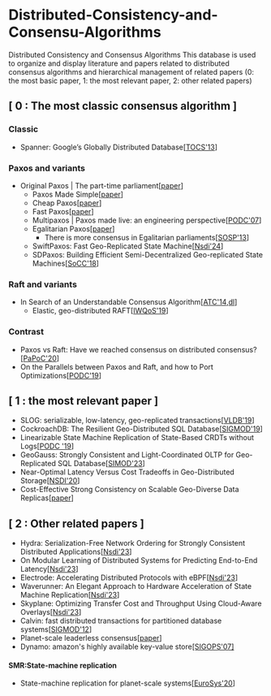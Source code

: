 # Distributed-Consistency-and-Consensu-Algorithms
Distributed Consistency and Consensus Algorithms This database is used to organize and display literature and papers related to distributed consensus algorithms and hierarchical management of related papers (0: the most basic paper, 1: the most relevant paper, 2: other related papers)



## [ 0 : The most classic consensus algorithm ]
### Classic
* Spanner: Google’s Globally Distributed Database[[TOCS'13](https://dl.acm.org/doi/abs/10.1145/2491245)]

### Paxos and variants
* Original Paxos | The part-time parliament[[paper](https://dl.acm.org/doi/abs/10.1145/3335772.3335939)]
  * Paxos Made Simple[[paper](https://www.microsoft.com/en-us/research/publication/paxos-made-simple/)]
  * Cheap Paxos[[paper](https://ieeexplore.ieee.org/abstract/document/1311900)]
  * Fast Paxos[[paper](https://link.springer.com/article/10.1007/s00446-006-0005-x)]
  * Multipaxos | Paxos made live: an engineering perspective[[PODC'07](https://dl.acm.org/doi/abs/10.1145/1281100.1281103)]
  * Egalitarian Paxos[[paper](https://www.usenix.org/system/files/nsdip13-paper14.pdf)]
    * There is more consensus in Egalitarian parliaments[[SOSP'13](https://dl.acm.org/doi/abs/10.1145/2517349.2517350)]
  * SwiftPaxos: Fast Geo-Replicated State Machine[[Nsdi'24](https://software.imdea.org/events/software-seminars/2021/03-16/)]
  * SDPaxos: Building Efficient Semi-Decentralized Geo-replicated State Machines[[SoCC'18](https://www.microsoft.com/en-us/research/uploads/prod/2018/09/172-zhao.pdf)]
### Raft and variants
* In Search of an Understandable Consensus Algorithm[[ATC'14](https://www.usenix.org/system/files/conference/atc14/atc14-paper-ongaro.pdf),[dl](https://www.usenix.org/conference/atc14/technical-sessions/presentation/ongaro)]
  * Elastic, geo-distributed RAFT[[IWQoS'19](https://dl.acm.org/doi/abs/10.1145/3326285.3329046)]

### Contrast
* Paxos vs Raft: Have we reached consensus on distributed consensus?[[PaPoC'20](https://scholar.google.com/scholar?hl=zh-CN&as_sdt=0%2C5&q=Howard+H%2C+Mortier+R.+Paxos+vs+Raft%3A+Have+we+reached+consensus+on+distributed+consensus&btnG=)]
* On the Parallels between Paxos and Raft, and how to Port Optimizations[[PODC'19](http://mpaxos.com/pub/raft-paxos.pdf)]

## [ 1 : the most relevant paper ]  
  * SLOG: serializable, low-latency, geo-replicated transactions[[VLDB'19](https://par.nsf.gov/servlets/purl/10126332)]
  * CockroachDB: The Resilient Geo-Distributed SQL Database[[SIGMOD'19](https://dl.acm.org/doi/abs/10.1145/3318464.3386134)]
  * Linearizable State Machine Replication of State-Based CRDTs without Logs[[PODC '19](https://dl.acm.org/doi/abs/10.1145/3293611.3331568)]
  * GeoGauss: Strongly Consistent and Light-Coordinated OLTP for Geo-Replicated SQL Database[[SIMOD'23](https://dl.acm.org/doi/abs/10.1145/3588916)]
  * Near-Optimal Latency Versus Cost Tradeoffs in Geo-Distributed Storage[[NSDI'20](https://www.usenix.org/conference/nsdi20/presentation/uluyol)]
  * Cost-Effective Strong Consistency on Scalable Geo-Diverse Data Replicas[[paper](https://ieeexplore.ieee.org/abstract/document/9740519)]

## [ 2 : Other related papers ]
  * Hydra: Serialization-Free Network Ordering for Strongly Consistent Distributed Applications[[Nsdi'23](https://www.usenix.org/system/files/nsdi23-choi.pdf)]
  * On Modular Learning of Distributed Systems for Predicting End-to-End Latency[[Nsdi'23](https://www.usenix.org/system/files/nsdi23-liang-chieh-jan.pdf)]
  * Electrode: Accelerating Distributed Protocols with eBPF[[Nsdi'23](https://www.usenix.org/conference/nsdi23/presentation/zhou)]
  * Waverunner: An Elegant Approach to Hardware Acceleration of State Machine Replication[[Nsdi'23](https://www.usenix.org/conference/nsdi23/presentation/alimadadi)]
  * Skyplane: Optimizing Transfer Cost and Throughput Using Cloud-Aware Overlays[[Nsdi'23](https://arxiv.org/abs/2210.07259)]
  * Calvin: fast distributed transactions for partitioned database systems[[SIGMOD'12](https://dl.acm.org/doi/abs/10.1145/2213836.2213838)]
  * Planet-scale leaderless consensus[[paper](http://repositorium.uminho.pt/handle/1822/81307)]
  * Dynamo: amazon's highly available key-value store[[SIGOPS'07]](https://dl.acm.org/doi/abs/10.1145/1323293.1294281)
  
#### SMR:State-machine replication
  * State-machine replication for planet-scale systems[[EuroSys'20](https://dl.acm.org/doi/abs/10.1145/3342195.3387543)]